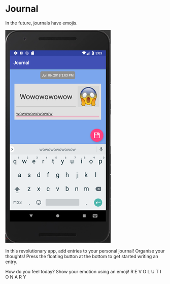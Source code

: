 # Journal
In the future, journals have emojis.

![screenie](/doc/screen.png)

In this revolutionary app, add entries to your personal journal! Organise your thoughts!
Press the floating button at the bottom to get started writing an entry.

How do you feel today? Show your emotion using an emoji!
R E V O L U T I O N A R Y

